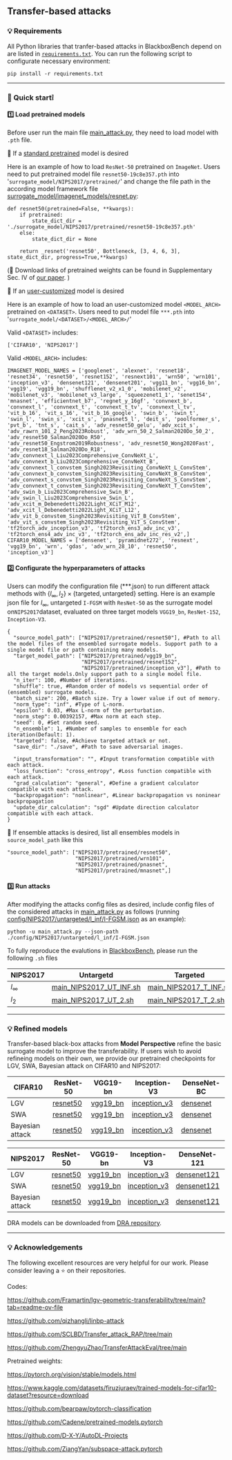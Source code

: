 ## Transfer-based attacks

### 💡 Requirements

All Python libraries that tranfer-based attacks in BlackboxBench depend on are listed in [`requirements.txt`](requirements.txt). You can run the following script to configurate necessary environment:

```
pip install -r requirements.txt
```

------

### 🤩 Quick start❕

#### 1️⃣ Load pretrained models

Before user run the main file [main_attack.py](main_attack.py), they need to load model with `.pth` file. 

📍 If a <u>standard pretrained</u> model is desired 

Here is an example of how to load `ResNet-50` pretrained on `ImageNet`. Users need to put pretrained model file `resnet50-19c8e357.pth` into '`surrogate_model/NIPS2017/pretrained/`' and change the file path in the according model framework file [surrogate_model/imagenet_models/resnet.py](surrogate_model/imagenet_models/resnet.py): 

```
def resnet50(pretrained=False, **kwargs):
    if pretrained:
        state_dict_dir = './surrogate_model/NIPS2017/pretrained/resnet50-19c8e357.pth'
    else:
        state_dict_dir = None

    return _resnet('resnet50', Bottleneck, [3, 4, 6, 3], state_dict_dir, progress=True,**kwargs)
```

(🔗 Download links of pretrained weights can be found in Supplementary Sec. IV of [our paper](https://arxiv.org/abs/2312.16979). )

📍 If an <u>user-customized</u> model is desired

Here is an example of how to load an user-customized model `<MODEL_ARCH>` pretrained on `<DATASET>`. Users need to put model file `***.pth` into '`surrogate_model/<DATASET>/<MODEL_ARCH>/`'

Valid `<DATASET>` includes: 

```
['CIFAR10', 'NIPS2017']
```

Valid `<MODEL_ARCH>` includes: 

```
IMAGENET_MODEL_NAMES = ['googlenet', 'alexnet', 'resnet18', 'resnet34', 'resnet50', 'resnet152', 'resnext101', 'wrn50', 'wrn101', 'inception_v3', 'densenet121', 'densenet201', 'vgg11_bn', 'vgg16_bn', 'vgg19', 'vgg19_bn', 'shufflenet_v2_x1_0', 'mobilenet_v2', 'mobilenet_v3', 'mobilenet_v3_large', 'squeezenet1_1', 'senet154', 'mnasnet', 'efficientnet_b7', 'regnet_y_16gf', 'convnext_b', 'convnext_l', 'convnext_t', 'convnext_t_tv', 'convnext_l_tv', 'vit_b_16', 'vit_s_16', 'vit_b_16_google', 'swin_b', 'swin_t', 'swin_l', 'swin_s', 'xcit_s', 'pnasnet5_l', 'deit_s', 'poolformer_s', 'pvt_b', 'tnt_s', 'cait_s', 'adv_resnet50_gelu', 'adv_xcit_s', 'adv_rawrn_101_2_Peng2023Robust', 'adv_wrn_50_2_Salman2020Do_50_2', 'adv_resnet50_Salman2020Do_R50', 'adv_resnet50_Engstrom2019Robustness', 'adv_resnet50_Wong2020Fast', 'adv_resnet18_Salman2020Do_R18', 'adv_convnext_l_Liu2023Comprehensive_ConvNeXt_L', 'adv_convnext_b_Liu2023Comprehensive_ConvNeXt_B', 'adv_convnext_l_convstem_Singh2023Revisiting_ConvNeXt_L_ConvStem', 'adv_convnext_b_convstem_Singh2023Revisiting_ConvNeXt_B_ConvStem', 'adv_convnext_s_convstem_Singh2023Revisiting_ConvNeXt_S_ConvStem', 'adv_convnext_t_convstem_Singh2023Revisiting_ConvNeXt_T_ConvStem', 'adv_swin_b_Liu2023Comprehensive_Swin_B', 'adv_swin_l_Liu2023Comprehensive_Swin_L', 'adv_xcit_m_Debenedetti2022Light_XCiT_M12', 'adv_xcit_l_Debenedetti2022Light_XCiT_L12', 'adv_vit_b_convstem_Singh2023Revisiting_ViT_B_ConvStem', 'adv_vit_s_convstem_Singh2023Revisiting_ViT_S_ConvStem', 'tf2torch_adv_inception_v3', 'tf2torch_ens3_adv_inc_v3', 'tf2torch_ens4_adv_inc_v3', 'tf2torch_ens_adv_inc_res_v2',]
CIFAR10_MODEL_NAMES = ['densenet', 'pyramidnet272', 'resnext', 'vgg19_bn', 'wrn', 'gdas', 'adv_wrn_28_10', 'resnet50', 'inception_v3']
```

#### 2️⃣ Configurate the hyperparameters of attacks

Users can modify the configuration file (***.json) to run different attack methods with   $\{l_\infty, l_2\} \times \{\text{targeted}, \text{untargeted}\}$ setting. Here is an example json file for $l_\infty$, untargeted `I-FGSM` with `ResNet-50` as the surrogate model on`NIPS2017`dataset, evaluated on three target models `VGG19_bn`, `ResNet-152`, `Inception-V3`.

```
{
  "source_model_path": ["NIPS2017/pretrained/resnet50"], #Path to all the model files of the ensembled surrogate models. Support path to a single model file or path containing many models.
  "target_model_path": ["NIPS2017/pretrained/vgg19_bn",
                        "NIPS2017/pretrained/resnet152",
                        "NIPS2017/pretrained/inception_v3"], #Path to all the target models.Only support path to a single model file.
  "n_iter": 100, #Number of iterations.
  "shuffle": true, #Random order of models vs sequential order of (ensembled) surrogate models.
  "batch_size": 200, #Batch size. Try a lower value if out of memory.
  "norm_type": "inf", #Type of L-norm.
  "epsilon": 0.03, #Max L-norm of the perturbation.
  "norm_step": 0.00392157, #Max norm at each step.
  "seed": 0, #Set random seed.
  "n_ensemble": 1, #Number of samples to ensemble for each iteration(Default: 1).
  "targeted": false, #Achieve targeted attack or not.
  "save_dir": "./save", #Path to save adversarial images.

  "input_transformation": "", #Input transformation compatible with each attack.
  "loss_function": "cross_entropy", #Loss function compatible with each attack.
  "grad_calculation": "general", #Define a gradient calculator compatible with each attack.
  "backpropagation": "nonlinear", #Linear backpropagation vs noninear backpropagation
  "update_dir_calculation": "sgd" #Update direction calculator compatible with each attack.
}
```

📍 If ensemble attacks is desired, list all ensembles models in `source_model_path` like this

```
"source_model_path": ["NIPS2017/pretrained/resnet50",
                      "NIPS2017/pretrained/wrn101",
                      "NIPS2017/pretrained/pnasnet",
                      "NIPS2017/pretrained/mnasnet",]
```

#### 3️⃣ Run attacks

After modifying the attacks config files as desired, include config files of the considered attacks in [main_attack.py](main_attack.py) as follows (running [config/NIPS2017/untargeted/l_inf/I-FGSM.json](config/NIPS2017/untargeted/l_inf/I-FGSM.json) as an example):

```
python -u main_attack.py --json-path ./config/NIPS2017/untargeted/l_inf/I-FGSM.json
```

To fully reproduce the evalutions in [BlackboxBench](https://arxiv.org/abs/2312.16979), please run the following `.sh` files

| NIPS2017   | Untargetd                                             | Targeted                                            |
| ---------- | ----------------------------------------------------- | --------------------------------------------------- |
| $l_\infty$ | [main_NIPS2017_UT_INF.sh](sh/main_NIPS2017_UT_INF.sh) | [main_NIPS2017_T_INF.sh](sh/main_NIPS2017_T_INF.sh) |
| $l_2$      | [main_NIPS2017_UT_2.sh](sh/main_NIPS2017_UT_2.sh)     | [main_NIPS2017_T_2.sh](sh/main_NIPS2017_T_2.sh)     |

------



### 💡 Refined models

Transfer-based black-box attacks from **Model Perspective** refine the basic surrogate model to improve the transferability. If users wish to avoid refineing models on their own, we provide our pretrained checkpoints for LGV, SWA, Bayesian attack on CIFAR10 and NIPS2017:

| CIFAR10         | ResNet-50                                                    | VGG19-bn                                                     | Inception-V3                                                 | DenseNet-BC                                                  |
| --------------- | ------------------------------------------------------------ | ------------------------------------------------------------ | ------------------------------------------------------------ | ------------------------------------------------------------ |
| LGV             | [resnet50](https://cuhko365-my.sharepoint.com/:f:/g/personal/223040254_link_cuhk_edu_cn/El9GtTMpllZAhTVt02F8hikBXQGuP5vwVDtk8P338rYMBg?e=TAqef1) | [vgg19_bn](https://cuhko365-my.sharepoint.com/:f:/g/personal/223040254_link_cuhk_edu_cn/Em_NJJs-2qNPjAsm6CdzOFUBCZPII_RSExgzsz4WBUEO7A?e=eQHoqE) | [inception_v3](https://cuhko365-my.sharepoint.com/:f:/g/personal/223040254_link_cuhk_edu_cn/EqvpMGUOod5GncDS96V9PSIBXK8_xSJ-YIR3f4uaaKj99g?e=WTbDjI) | [densenet](https://cuhko365-my.sharepoint.com/:f:/g/personal/223040254_link_cuhk_edu_cn/EiJ-Il44_g9PtRxeygXhq6MBwboM5HXALuLbsP5Ya-3BlA?e=iledvh) |
| SWA             | [resnet50](https://cuhko365-my.sharepoint.com/:f:/g/personal/223040254_link_cuhk_edu_cn/Etoy6o_-GHpCmUDWqRuETHsBZZGVOwHWOwVRhimxTI5RyQ?e=YX9Qkk) | [vgg19_bn](https://cuhko365-my.sharepoint.com/:f:/g/personal/223040254_link_cuhk_edu_cn/EmkjZ4Sdc-hIgtUErL7KJEgBuagA2XOskLoufUCme4AqNA?e=toxf8g) | [inception_v3](https://cuhko365-my.sharepoint.com/:f:/g/personal/223040254_link_cuhk_edu_cn/EgsVSBX-GypMr7GQZEQ48j8BEGuTkWJalcE7WHd5I_NHWQ?e=po97AM) | [densenet](https://cuhko365-my.sharepoint.com/:f:/g/personal/223040254_link_cuhk_edu_cn/EoMlIGGLlsVAlwvYpmbJ7vwBKomywucWbv--ZKMLfuw9ag?e=600rry) |
| Bayesian attack | [resnet50](https://cuhko365-my.sharepoint.com/:f:/g/personal/223040254_link_cuhk_edu_cn/EpytPgSZUINHp6Pwd66yj4gBdLsQcaw8YyZmjrHdZaanEg?e=bZ3sH3) | [vgg19_bn](https://cuhko365-my.sharepoint.com/:f:/g/personal/223040254_link_cuhk_edu_cn/EvTG68KdyxJOoHtvgnSEupsBiTC40FrIaY-U9eT02arNCQ?e=jh6qAa) | [inception_v3](https://cuhko365-my.sharepoint.com/:f:/g/personal/223040254_link_cuhk_edu_cn/EsSoe_-H-R1NvcyErxGEa0oBFM__Rw12zO6Ean2PDbtvNg?e=NlPK7t) | [densenet](https://cuhko365-my.sharepoint.com/:f:/g/personal/223040254_link_cuhk_edu_cn/El306wGwBWlLkrGrGo2FtP0BFzDfbqOkIbsXHM8B0pQMzA?e=kYtXei) |

| NIPS2017        | ResNet-50                                                    | VGG19-bn                                                     | Inception-V3                                                 | DenseNet-121                                                 | ViT-B/16                                                     |
| --------------- | ------------------------------------------------------------ | ------------------------------------------------------------ | ------------------------------------------------------------ | ------------------------------------------------------------ | ------------------------------------------------------------ |
| LGV             | [resnet50](https://cuhko365-my.sharepoint.com/:f:/g/personal/223040254_link_cuhk_edu_cn/EjNj6HsDfzpPtTSoRF_Id-IByOTeg6PySiG7XanykNUg3Q?e=U1KUxC) | [vgg19_bn](https://cuhko365-my.sharepoint.com/:f:/g/personal/223040254_link_cuhk_edu_cn/ErM0lA5WGSRIgv64X9DNiK4BGHKIDjwMwg8H4E0HlEgpjA?e=9JYzB9) | [inception_v3](https://cuhko365-my.sharepoint.com/:f:/g/personal/223040254_link_cuhk_edu_cn/EsJWohHeku9NnfCuJkOWMKwBu2RQXJ-xLhRpdsSO-_5TcA?e=1TLPVu) | [densenet121](https://cuhko365-my.sharepoint.com/:f:/g/personal/223040254_link_cuhk_edu_cn/EoP5uQKPJh5HhSHMQdo99G4BZvMjJhn7KI2aFzdE52EUfg?e=2OQeEA) | [vit_b_16](https://cuhko365-my.sharepoint.com/:f:/g/personal/223040254_link_cuhk_edu_cn/EkfhpJgXCTFGhncJFJzrysABeUEuta5he5NKZT35CZpKKA?e=k8sEL1) |
| SWA             | [resnet50](https://cuhko365-my.sharepoint.com/:f:/g/personal/223040254_link_cuhk_edu_cn/EmG7e2sDKoZKmDtR3T3aBecBE6yOt8ImXhXCVu7X0ETIoQ?e=8eh2pj) | [vgg19_bn](https://cuhko365-my.sharepoint.com/:f:/g/personal/223040254_link_cuhk_edu_cn/Epgl95VHDNhMtrP19mZU5YoBhawHn3AJ1Q4755femtGplw?e=xnuKbL) | [inception_v3](https://cuhko365-my.sharepoint.com/:f:/g/personal/223040254_link_cuhk_edu_cn/Eqje5nbSr3FBhiLDaneELZIBD1ZXl__n3OJnZ9yi1CdLtA?e=gHa7cp) | [densenet121](https://cuhko365-my.sharepoint.com/:f:/g/personal/223040254_link_cuhk_edu_cn/EkuStCpJdINNg-v-Ur4iR_sBKfKGsXgbja2o0DS1gOUelQ?e=h8Y0XC) | [vit_b_16](https://cuhko365-my.sharepoint.com/:f:/g/personal/223040254_link_cuhk_edu_cn/EneXuvPYdfdMusAPwn3sfeYBr0znmzJELSslfRT0pl7hMw?e=HHkC9J) |
| Bayesian attack | [resnet50](https://cuhko365-my.sharepoint.com/:f:/g/personal/223040254_link_cuhk_edu_cn/ElzIHJ24hxFLhE2sJwm1OokB-dYDn_aVNYlW4NA4bcCJVQ?e=ixXx7I) | [vgg19_bn](https://cuhko365-my.sharepoint.com/:f:/g/personal/223040254_link_cuhk_edu_cn/EgawsIhLoW9Goe71s5aUF40B24L8A5WsNRlIWRL-p8UXzQ?e=dutLl5) | [inception_v3](https://cuhko365-my.sharepoint.com/:f:/g/personal/223040254_link_cuhk_edu_cn/Eo6BaOHTzndNtNJMhnUYW9cB1h38aui8WaUZ4Qu4novGDQ?e=rn3DyF) | [densenet121](https://cuhko365-my.sharepoint.com/:f:/g/personal/223040254_link_cuhk_edu_cn/Eq3dtBJ61atBm9cwt_DHhdwBgzkUTCr746996-s0F958cw?e=JCbdtg) | [vit_b_16](https://cuhko365-my.sharepoint.com/:f:/g/personal/223040254_link_cuhk_edu_cn/EncCiO8A46RMh7SCJ3wpgToB0TY6C-ida33xCe47rRUKtg?e=kXD1AR) |

DRA models can be downloaded from [DRA repository](https://github.com/alibaba/easyrobust/tree/main/examples/attacks/dra).

------

### 💡 Acknowledgements

The following excellent resources are very helpful for our work. Please consider leaving a ⭐ on their repositories.

Codes:

https://github.com/Framartin/lgv-geometric-transferability/tree/main?tab=readme-ov-file

https://github.com/qizhangli/linbp-attack

https://github.com/SCLBD/Transfer_attack_RAP/tree/main

https://github.com/ZhengyuZhao/TransferAttackEval/tree/main

Pretrained weights:

https://pytorch.org/vision/stable/models.html

https://www.kaggle.com/datasets/firuzjuraev/trained-models-for-cifar10-dataset?resource=download

https://github.com/bearpaw/pytorch-classification

https://github.com/Cadene/pretrained-models.pytorch

https://github.com/D-X-Y/AutoDL-Projects

https://github.com/ZiangYan/subspace-attack.pytorch
